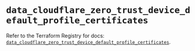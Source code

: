 # `data_cloudflare_zero_trust_device_default_profile_certificates`

Refer to the Terraform Registry for docs: [`data_cloudflare_zero_trust_device_default_profile_certificates`](https://registry.terraform.io/providers/cloudflare/cloudflare/5.11.0/docs/data-sources/zero_trust_device_default_profile_certificates).
